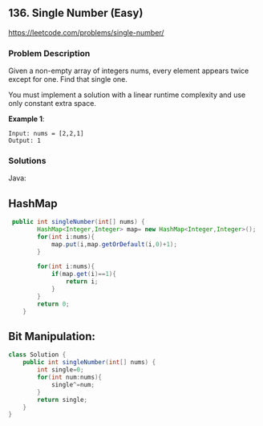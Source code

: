 ## 136. Single Number (Easy)
https://leetcode.com/problems/single-number/

### Problem Description

Given a non-empty array of integers nums, every element appears twice except for one. Find that single one.

You must implement a solution with a linear runtime complexity and use only constant extra space.

 
**Example 1**:
```
Input: nums = [2,2,1]
Output: 1

```
### Solutions

Java:
## HashMap
```java
 public int singleNumber(int[] nums) {
        HashMap<Integer,Integer> map= new HashMap<Integer,Integer>();
        for(int i:nums){
            map.put(i,map.getOrDefault(i,0)+1);
        }
        
        for(int i:nums){
            if(map.get(i)==1){
                return i;
            }
        }
        return 0;
    }
```
## Bit Manipulation:
```java
class Solution {
    public int singleNumber(int[] nums) {
        int single=0;
        for(int num:nums){
            single^=num;
        }
        return single;
    }
}
```
